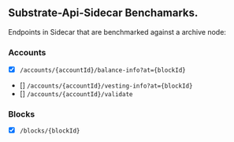## Substrate-Api-Sidecar Benchamarks.

Endpoints in Sidecar that are benchmarked against a archive node:

### Accounts
- [X] `/accounts/{accountId}/balance-info?at={blockId}`
- [] `/accounts/{accountId}/vesting-info?at={blockId}`
- [] `/accounts/{accountId}/validate`

### Blocks
- [X] `/blocks/{blockId}`

